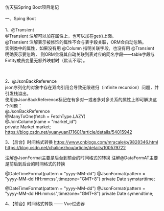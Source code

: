 仿天猫Spring Boot项目笔记
<br/><br/>
一、Sping Boot
<br/><br/>
1、@Transient
<br/>
@Transient 注解可以加在属性上，也可以加在get()上面。
<br/>
@Transient 注解表示被修饰的属性不会与表字段关联，ORM会自动忽略。
<br/>
实例类中的属性，如果没有用 @Column 指明关联字段，也没有用 @Transient 明确表示要忽略，
则ORM会将其自动关联到表对应的同名字段——table字段与Entity成员变量无额外映射时（默认不写）。

<br/><br/>
2、@JsonBackReference
<br/>
json序列化的对象中存在双向引用会导致无限递归（infinite recursion）问题，并引发栈溢出。<br/>
使用@JsonBackReference标记在有多对一或者多对多关系的属性上即可解决这个问题：<br/>
@JsonBackReference<br/>
@ManyToOne(fetch = FetchType.LAZY)<br/>
@JoinColumn(name = "market_id")<br/>
private Market market;<br/>
https://blog.csdn.net/yuanyuan171601/article/details/54015942

3、【后台】时间格式转换
https://www.cnblogs.com/mracale/p/9828346.html
https://blog.csdn.net/chalicezhou/article/details/100579722

注解@JsonFormat主要是后台到前台的时间格式的转换
注解@DataFormAT主要是前后到后台的时间格式的转换

@DateTimeFormat(pattern = "yyyy-MM-dd")
@JsonFormat(pattern = "yyyy-MM-dd HH:mm:ss",timezone="GMT+8")
private Date symstarttime;
 
@DateTimeFormat(pattern = "yyyy-MM-dd")
@JsonFormat(pattern = "yyyy-MM-dd HH:mm:ss",timezone="GMT+8")
private Date symendtime;


4、【前台】时间格式转换 —— Vue过滤器
